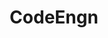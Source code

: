 ---
layout: posts_by_category
categories: CodeEngn
title: CodeEngn
permalink: /category/CodeEngn
---